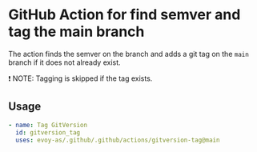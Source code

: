# GitHub Action for find semver and tag the main branch

The action finds the semver on the branch and adds a git tag on the `main` branch
if it does not already exist.

:exclamation: NOTE: Tagging is skipped if the tag exists.

## Usage

```yaml
- name: Tag GitVersion
  id: gitversion_tag
  uses: evoy-as/.github/.github/actions/gitversion-tag@main
```
